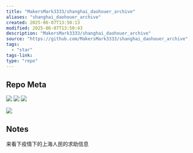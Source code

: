 ```yaml
---
title: "MakersMark3333/shanghai_daohouer_archive"
aliases: "shanghai_daohouer_archive"
created: 2025-06-07T13:50:13
modified: 2025-06-07T13:50:43
description: "MakersMark3333/shanghai_daohouer_archive"
source: "https://github.com/MakersMark3333/shanghai_daohouer_archive"
tags:
  - "star"
tags-link:
type: "repo"
---
```


## Repo Meta

![](https://img.shields.io/github/stars/MakersMark3333/shanghai_daohouer_archive?style=for-the-badge&label=stars) ![](https://img.shields.io/github/repo-size/MakersMark3333/shanghai_daohouer_archive?style=for-the-badge&label=size) ![](https://img.shields.io/github/created-at/MakersMark3333/shanghai_daohouer_archive?style=for-the-badge&label=since)

[![](https://github-readme-stats.vercel.app/api/pin/?username=MakersMark3333&repo=shanghai_daohouer_archive&bg_color=00000000)](https://github.com/MakersMark3333/shanghai_daohouer_archive)

## Notes

来看下疫情下的上海人民的求助信息
